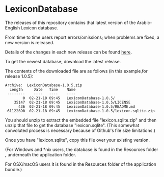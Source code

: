 # LexiconDatabase

The releases of this repository contains that latest version of the Arabic-English Lexicon database.


From time to time users report errors/omissions; when problems are fixed, a new version is released. 

Details of the changes in each new release can be found [here](Versions.md).

To get the newest database, download the latest release. 

The contents of the downloaded file are as follows (in this example,for release 1.0.5): 
```
Archive:  LexiconDatabase-1.0.5.zip
  Length     Date   Time    Name
 --------    ----   ----    ----
        0  02-21-18 09:45   LexiconDatabase-1.0.5/
    35147  02-21-18 09:45   LexiconDatabase-1.0.5/LICENSE
      436  02-21-18 09:45   LexiconDatabase-1.0.5/README.md
 61122690  02-21-18 09:45   LexiconDatabase-1.0.5/lexicon.sqlite.zip
 ```
You should unzip to extract the embedded file "lexicon.sqlite.zip" and then unzip that file to get the database "lexicon.sqlite". (This somewhat convoluted process is necessary because of Github's file size limitations.)

Once you have "lexicon.sqlite", copy this file over your existing version.

(For Windows and \*nix users, the database is found in the Resources folder , underneath the application folder.

For OSX/macOS users it is found in the Resources folder of the application bundle.)

